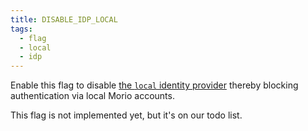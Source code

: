 ```yaml
---
title: DISABLE_IDP_LOCAL
tags: 
  - flag
  - local
  - idp
---
```


Enable this flag to disable [the `local` identity
provider](/docs/guides/idps#local) thereby blocking authentication via local Morio accounts.

<Comment by="joost">
This flag is not implemented yet, but it's on our todo list. 
</Comment>


